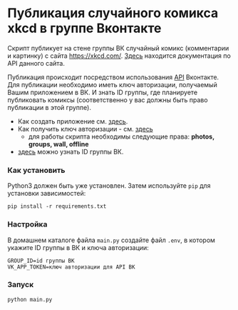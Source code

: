 # Публикация случайного комикса xkcd в группе Вконтакте 

Скрипт публикует на стене группы ВК случайный комикс (комментарии и картинку) с сайта https://xkcd.com/. [Здесь](https://xkcd.com/json.html) находится документация по API данного сайта.

Публикация происходит посредством использования [API](https://dev.vk.com/reference) Вконтакте. 
Для публикации необходимо иметь ключ авторизации, получаемый Вашим приложением в ВК. И знать ID группы, где планируете публиковать комиксы (соответственно у вас должны быть право публикации в этой группе).
- Как создать приложение см. [здесь](https://dev.vk.com/).
- Как получить ключ авторизации - см. [здесь](https://vk.com/dev/implicit_flow_user)
  - для работы скрипта необходимы следующие права: **photos, groups, wall, offline**
- [здесь](https://regvk.com/id/) можно узнать ID группы ВК.

### Как установить

Python3 должен быть уже установлен.
Затем используйте `pip` для установки зависимостей:

```
pip install -r requirements.txt
```

### Настройка

В домашнем каталоге файла `main.py` создайте файл `.env`, в котором укажите ID группы в ВК и ключа авторизации:

```
GROUP_ID=id группы ВК
VK_APP_TOKEN=ключ авторизации для API ВК
```

### Запуск

```python main.py```
